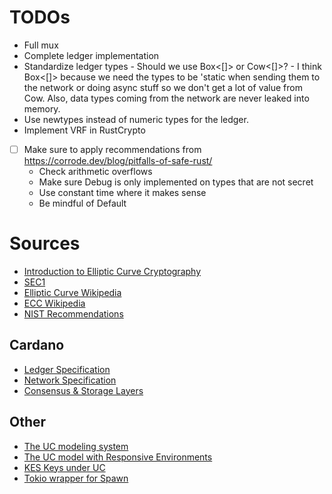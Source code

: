 # TODOs

- Full mux
- Complete ledger implementation
- Standardize ledger types - Should we use Box<[]> or Cow<[]>? - I think Box<[]> because we need the types to be
    'static when sending them to the network or doing async stuff so we don't get a lot of value from Cow. Also,
    data types coming from the network are never leaked into memory.
- Use newtypes instead of numeric types for the ledger.
- Implement VRF in RustCrypto

- [ ] Make sure to apply recommendations from https://corrode.dev/blog/pitfalls-of-safe-rust/
    - Check arithmetic overflows
    - Make sure Debug is only implemented on types that are not secret
    - Use constant time where it makes sense
    - Be mindful of Default

# Sources

- [Introduction to Elliptic Curve Cryptography](https://math.uchicago.edu/~may/REU2020/REUPapers/Shevchuk.pdf)
- [SEC1](https://www.secg.org/sec1-v2.pdf)
- [Elliptic Curve Wikipedia](https://en.wikipedia.org/wiki/Elliptic_curve)
- [ECC Wikipedia](https://en.wikipedia.org/wiki/Elliptic-curve_cryptography)
- [NIST Recommendations](https://nvlpubs.nist.gov/nistpubs/SpecialPublications/NIST.SP.800-186.pdf)

## Cardano

- [Ledger Specification](https://github.com/IntersectMBO/cardano-ledger)
- [Network Specification](https://ouroboros-network.cardano.intersectmbo.org/pdfs/network-spec/network-spec.pdf)
- [Consensus & Storage Layers](https://ouroboros-consensus.cardano.intersectmbo.org/assets/files/report-25a3c881ef92a4cbb93db7038b7eacf2.pdf)

## Other
- [The UC modeling system](https://eprint.iacr.org/2000/067.pdf)
- [The UC model with Responsive Environments](https://eprint.iacr.org/2016/034.pdf)
- [KES Keys under UC](https://eprint.iacr.org/2007/011.pdf)
- [Tokio wrapper for Spawn](https://play.rust-lang.org/?version=stable&mode=debug&edition=2021&gist=c63e153f8a0eae7af6f84e7a7f76fb73)
